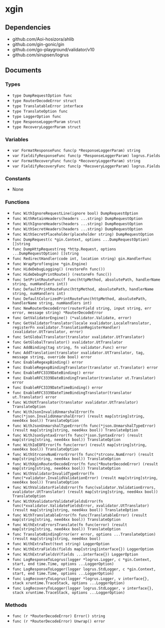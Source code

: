 # xgin

## Dependencies

+ github.com/Aoi-hosizora/ahlib
+ github.com/gin-gonic/gin
+ github.com/go-playground/validator/v10
+ github.com/sirupsen/logrus

## Documents

### Types

+ `type DumpRequestOption func`
+ `type RouterDecodeError struct`
+ `type TranslatableError interface`
+ `type TranslateOption func`
+ `type LoggerOption func`
+ `type ResponseLoggerParam struct`
+ `type RecoveryLoggerParam struct`

### Variables

+ `var FormatResponseFunc func(p *ResponseLoggerParam) string`
+ `var FieldifyResponseFunc func(p *ResponseLoggerParam) logrus.Fields`
+ `var FormatRecoveryFunc func(p *RecoveryLoggerParam) string`
+ `var FieldifyRecoveryFunc func(p *RecoveryLoggerParam) logrus.Fields`

### Constants

+ None

### Functions

+ `func WithIgnoreRequestLine(ignore bool) DumpRequestOption`
+ `func WithRetainHeaders(headers ...string) DumpRequestOption`
+ `func WithIgnoreHeaders(headers ...string) DumpRequestOption`
+ `func WithSecretHeaders(headers ...string) DumpRequestOption`
+ `func WithSecretPlaceholder(placeholder string) DumpRequestOption`
+ `func DumpRequest(c *gin.Context, options ...DumpRequestOption) []string`
+ `func DumpHttpRequest(req *http.Request, options ...DumpRequestOption) []string`
+ `func RedirectHandler(code int, location string) gin.HandlerFunc`
+ `func WrapPprof(engine *gin.Engine)`
+ `func HideDebugLogging() (restoreFn func())`
+ `func HideDebugPrintRoute() (restoreFn func())`
+ `func SetPrintRouteFunc(f func(httpMethod, absolutePath, handlerName string, numHandlers int))`
+ `func DefaultPrintRouteFunc(httpMethod, absolutePath, handlerName string, numHandlers int)`
+ `func DefaultColorizedPrintRouteFunc(httpMethod, absolutePath, handlerName string, numHandlers int)`
+ `func NewRouterDecodeError(routerField string, input string, err error, message string) *RouterDecodeError`
+ `func GetValidatorEngine() (*validator.Validate, error)`
+ `func GetValidatorTranslator(locale xvalidator.LocaleTranslator, registerFn xvalidator.TranslationRegisterHandler) (xvalidator.UtTranslator, error)`
+ `func SetGlobalTranslator(translator xvalidator.UtTranslator)`
+ `func GetGlobalTranslator() xvalidator.UtTranslator`
+ `func AddBinding(tag string, fn validator.Func) error`
+ `func AddTranslation(translator xvalidator.UtTranslator, tag, message string, override bool) error`
+ `func EnableRegexpBinding() error`
+ `func EnableRegexpBindingTranslator(translator ut.Translator) error`
+ `func EnableRFC3339DateBinding() error`
+ `func EnableRFC3339DateBindingTranslator(translator ut.Translator) error`
+ `func EnableRFC3339DateTimeBinding() error`
+ `func EnableRFC3339DateTimeBindingTranslator(translator ut.Translator) error`
+ `func WithUtTranslator(translator xvalidator.UtTranslator) TranslateOption`
+ `func WithJsonInvalidUnmarshalError(fn func(*json.InvalidUnmarshalError) (result map[string]string, need4xx bool)) TranslateOption`
+ `func WithJsonUnmarshalTypeError(fn func(*json.UnmarshalTypeError) (result map[string]string, need4xx bool)) TranslateOption`
+ `func WithJsonSyntaxError(fn func(*json.SyntaxError) (result map[string]string, need4xx bool)) TranslateOption`
+ `func WithIoEOFError(fn func(error) (result map[string]string, need4xx bool)) TranslateOption`
+ `func WithStrconvNumErrorError(fn func(*strconv.NumError) (result map[string]string, need4xx bool)) TranslateOption`
+ `func WithXginRouterDecodeError(fn func(*RouterDecodeError) (result map[string]string, need4xx bool)) TranslateOption`
+ `func WithValidatorInvalidTypeError(fn func(*validator.InvalidValidationError) (result map[string]string, need4xx bool)) TranslateOption`
+ `func WithValidatorFieldsError(fn func(validator.ValidationErrors, xvalidator.UtTranslator) (result map[string]string, need4xx bool)) TranslateOption`
+ `func WithXvalidatorValidateFieldsError(fn func(*xvalidator.ValidateFieldsError, xvalidator.UtTranslator) (result map[string]string, need4xx bool)) TranslateOption`
+ `func WithTranslatableError(fn func(TranslatableError) (result map[string]string, need4xx bool)) TranslateOption`
+ `func WithExtraErrorsTranslate(fn func(error) (result map[string]string, need4xx bool)) TranslateOption`
+ `func TranslateBindingError(err error, options ...TranslateOption) (result map[string]string, need4xx bool)`
+ `func WithExtraText(text string) LoggerOption`
+ `func WithExtraFields(fields map[string]interface{}) LoggerOption`
+ `func WithExtraFieldsV(fields ...interface{}) LoggerOption`
+ `func LogResponseToLogrus(logger *logrus.Logger, c *gin.Context, start, end time.Time, options ...LoggerOption)`
+ `func LogResponseToLogger(logger logrus.StdLogger, c *gin.Context, start, end time.Time, options ...LoggerOption)`
+ `func LogRecoveryToLogrus(logger *logrus.Logger, v interface{}, stack xruntime.TraceStack, options ...LoggerOption)`
+ `func LogRecoveryToLogger(logger logrus.StdLogger, v interface{}, stack xruntime.TraceStack, options ...LoggerOption)`

### Methods

+ `func (r *RouterDecodeError) Error() string`
+ `func (r *RouterDecodeError) Unwrap() error`
